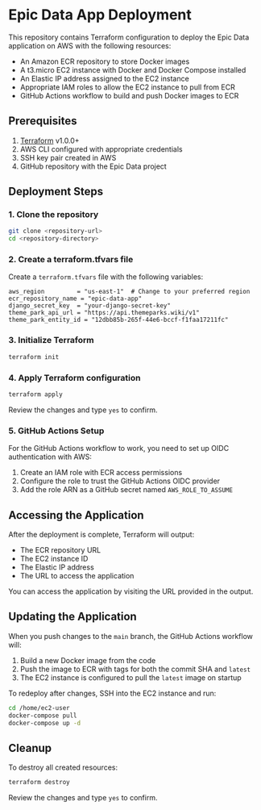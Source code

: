 # Epic Data App Deployment

This repository contains Terraform configuration to deploy the Epic Data application on AWS with the following resources:

- An Amazon ECR repository to store Docker images
- A t3.micro EC2 instance with Docker and Docker Compose installed
- An Elastic IP address assigned to the EC2 instance
- Appropriate IAM roles to allow the EC2 instance to pull from ECR
- GitHub Actions workflow to build and push Docker images to ECR

## Prerequisites

1. [Terraform](https://www.terraform.io/downloads.html) v1.0.0+
2. AWS CLI configured with appropriate credentials
3. SSH key pair created in AWS
4. GitHub repository with the Epic Data project

## Deployment Steps

### 1. Clone the repository

```bash
git clone <repository-url>
cd <repository-directory>
```

### 2. Create a terraform.tfvars file

Create a `terraform.tfvars` file with the following variables:

```hcl
aws_region         = "us-east-1"  # Change to your preferred region
ecr_repository_name = "epic-data-app"
django_secret_key  = "your-django-secret-key"
theme_park_api_url = "https://api.themeparks.wiki/v1"
theme_park_entity_id = "12dbb85b-265f-44e6-bccf-f1faa17211fc"
```

### 3. Initialize Terraform

```bash
terraform init
```

### 4. Apply Terraform configuration

```bash
terraform apply
```

Review the changes and type `yes` to confirm.

### 5. GitHub Actions Setup

For the GitHub Actions workflow to work, you need to set up OIDC authentication with AWS:

1. Create an IAM role with ECR access permissions
2. Configure the role to trust the GitHub Actions OIDC provider
3. Add the role ARN as a GitHub secret named `AWS_ROLE_TO_ASSUME`

## Accessing the Application

After the deployment is complete, Terraform will output:

- The ECR repository URL
- The EC2 instance ID
- The Elastic IP address
- The URL to access the application

You can access the application by visiting the URL provided in the output.

## Updating the Application

When you push changes to the `main` branch, the GitHub Actions workflow will:

1. Build a new Docker image from the code
2. Push the image to ECR with tags for both the commit SHA and `latest`
3. The EC2 instance is configured to pull the `latest` image on startup

To redeploy after changes, SSH into the EC2 instance and run:

```bash
cd /home/ec2-user
docker-compose pull
docker-compose up -d
```

## Cleanup

To destroy all created resources:

```bash
terraform destroy
```

Review the changes and type `yes` to confirm. 